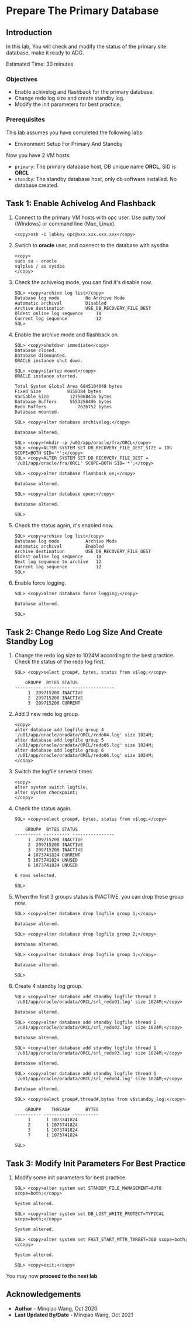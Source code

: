 # Prepare The Primary Database

## Introduction
In this lab, You will check and modify the status of the primary site database, make it ready to ADG.

Estimated Time: 30 minutes

### Objectives
- Enable achivelog and flashback for the primary database.
- Change redo log size and create standby log.
- Modify the init parameters for best practice.

### Prerequisites
This lab assumes you have completed the following labs:

- Environment Setup For Primary And Standby

Now you have 2 VM hosts:

- `primary`: The primary database host, DB unique name **ORCL**, SID is **ORCL**
- `standby`: The standby database host, only db software installed. No database created.



## **Task 1:** Enable Achivelog And Flashback

1. Connect to the primary VM hosts with opc user. Use putty tool (Windows) or command line (Mac, Linux).

    ```
    <copy>ssh -i labkey opc@xxx.xxx.xxx.xxx</copy>
    ```

2. Swtich to **oracle** user, and connect to the database with sysdba

    ```
    <copy>
    sudo su - oracle
    sqlplus / as sysdba
    </copy>
    ```

   

3. Check the achivelog mode, you can find it's disable now.

    ```
    SQL> <copy>archive log list</copy>
    Database log mode	       No Archive Mode
    Automatic archival	       Disabled
    Archive destination	       USE_DB_RECOVERY_FILE_DEST
    Oldest online log sequence     10
    Current log sequence	       12
    SQL> 
    ```

2. Enable the archive mode and flashback on.

    ```
    SQL> <copy>shutdown immediate</copy>
    Database closed.
    Database dismounted.
    ORACLE instance shut down.
    
    SQL> <copy>startup mount</copy>
    ORACLE instance started.
    
    Total System Global Area 6845104048 bytes
    Fixed Size		    9150384 bytes
    Variable Size		 1275068416 bytes
    Database Buffers	 5553258496 bytes
    Redo Buffers		    7626752 bytes
    Database mounted.
    
    SQL> <copy>alter database archivelog;</copy>
    
    Database altered.
    
    SQL> <copy>!mkdir -p /u01/app/oracle/fra/ORCL</copy>
    SQL> <copy>ALTER SYSTEM SET DB_RECOVERY_FILE_DEST_SIZE = 10G SCOPE=BOTH SID='*';</copy>
    SQL> <copy>ALTER SYSTEM SET DB_RECOVERY_FILE_DEST = '/u01/app/oracle/fra/ORCL' SCOPE=BOTH SID='*';</copy>
    
    SQL> <copy>alter database flashback on;</copy>
    
    Database altered.
    
    SQL> <copy>alter database open;</copy>
    
    Database altered.
    
    SQL> 
    ```

3. Check the status again, it's enabled now.

    ```
    SQL> <copy>archive log list</copy>
    Database log mode	       Archive Mode
    Automatic archival	       Enabled
    Archive destination	       USE_DB_RECOVERY_FILE_DEST
    Oldest online log sequence     10
    Next log sequence to archive   12
    Current log sequence	       12
    SQL> 
    ```

4. Enable force logging.

    ```
    SQL> <copy>alter database force logging;</copy>
    
    Database altered.
    
    SQL>
    ```


## **Task 2:** Change Redo Log Size And Create Standby Log

1. Change the redo log size to 1024M according to the best practice. Check the status of the redo log first.

    ```
    SQL> <copy>select group#, bytes, status from v$log;</copy>
    
        GROUP#	BYTES STATUS
    ---------- ---------- ----------------
    	 1  209715200 INACTIVE
    	 2  209715200 INACTIVE
    	 3  209715200 CURRENT
    ```

2. Add 3 new redo log group.

    ```
    <copy>
    alter database add logfile group 4 '/u01/app/oracle/oradata/ORCL/redo04.log' size 1024M; 
    alter database add logfile group 5 '/u01/app/oracle/oradata/ORCL/redo05.log' size 1024M; 
    alter database add logfile group 6 '/u01/app/oracle/oradata/ORCL/redo06.log' size 1024M;
    </copy>
    ```

3. Switch the logfile serveral times.

    ```
    <copy>
    alter system switch logfile;
    alter system checkpoint;
    </copy>
    ```

4. Check the status again.

    ```
    SQL> <copy>select group#, bytes, status from v$log;</copy>
    
        GROUP#	BYTES STATUS
    ---------- ---------- ----------------
    	 1  209715200 INACTIVE
    	 2  209715200 INACTIVE
    	 3  209715200 INACTIVE
    	 4 1073741824 CURRENT
    	 5 1073741824 UNUSED
    	 6 1073741824 UNUSED
    
    6 rows selected.
    
    SQL> 
    ```

5. When the first 3 groups status is INACTIVE, you can drop these group now.

    ```
    SQL> <copy>alter database drop logfile group 1;</copy> 
    
    Database altered.
    
    SQL> <copy>alter database drop logfile group 2;</copy> 
    
    Database altered.
    
    SQL> <copy>alter database drop logfile group 3;</copy> 
    
    Database altered.
    
    SQL> 
    ```

6. Create 4 standby log group.

    ```
    SQL> <copy>alter database add standby logfile thread 1 '/u01/app/oracle/oradata/ORCL/srl_redo01.log' size 1024M;</copy>
    
    Database altered.
    
    SQL> <copy>alter database add standby logfile thread 1 '/u01/app/oracle/oradata/ORCL/srl_redo02.log' size 1024M;</copy>
    
    Database altered.
    
    SQL> <copy>alter database add standby logfile thread 1 '/u01/app/oracle/oradata/ORCL/srl_redo03.log' size 1024M;</copy>
    
    Database altered.
    
    SQL> <copy>alter database add standby logfile thread 1 '/u01/app/oracle/oradata/ORCL/srl_redo04.log' size 1024M;</copy>
    
    Database altered.
    
    SQL> <copy>select group#,thread#,bytes from v$standby_log;</copy>
    
        GROUP#    THREAD#	   BYTES
    ---------- ---------- ----------
    	 1	    1 1073741824
    	 2	    1 1073741824
    	 3	    1 1073741824
    	 7	    1 1073741824
    
    SQL> 
    ```



## **Task 3:** Modify Init Parameters For Best Practice

1. Modify some init parameters for best practice.

    ```
    SQL> <copy>alter system set STANDBY_FILE_MANAGEMENT=AUTO scope=both;</copy>
    
    System altered.
    
    SQL> <copy>alter system set DB_LOST_WRITE_PROTECT=TYPICAL scope=both;</copy>
    
    System altered.
    
    SQL> <copy>alter system set FAST_START_MTTR_TARGET=300 scope=both;</copy>
    
    System altered.
    
    SQL> <copy>exit;</copy>
    ```



You may now **proceed to the next lab**.

## Acknowledgements
* **Author** - Minqiao Wang, Oct 2020 
* **Last Updated By/Date** - Minqiao Wang, Oct 2021

